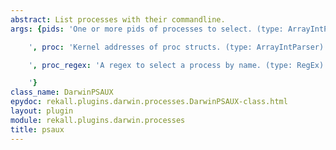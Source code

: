 ```yaml
---
abstract: List processes with their commandline.
args: {pids: 'One or more pids of processes to select. (type: ArrayIntParser)

    ', proc: 'Kernel addresses of proc structs. (type: ArrayIntParser)

    ', proc_regex: 'A regex to select a process by name. (type: RegEx)

    '}
class_name: DarwinPSAUX
epydoc: rekall.plugins.darwin.processes.DarwinPSAUX-class.html
layout: plugin
module: rekall.plugins.darwin.processes
title: psaux
---
```

